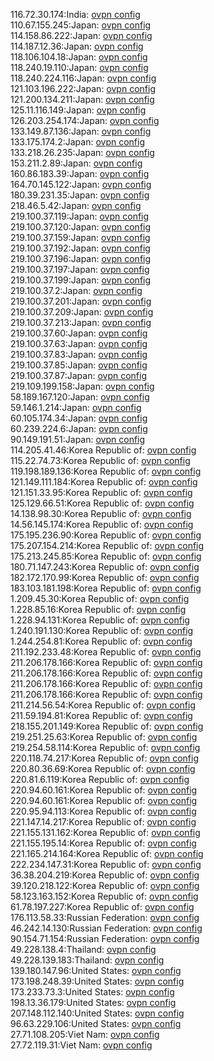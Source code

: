 116.72.30.174:India: [ovpn config](vpn/116_72_30_174.ovpn)  
110.67.155.245:Japan: [ovpn config](vpn/110_67_155_245.ovpn)  
114.158.86.222:Japan: [ovpn config](vpn/114_158_86_222.ovpn)  
114.187.12.36:Japan: [ovpn config](vpn/114_187_12_36.ovpn)  
118.106.104.18:Japan: [ovpn config](vpn/118_106_104_18.ovpn)  
118.240.19.110:Japan: [ovpn config](vpn/118_240_19_110.ovpn)  
118.240.224.116:Japan: [ovpn config](vpn/118_240_224_116.ovpn)  
121.103.196.222:Japan: [ovpn config](vpn/121_103_196_222.ovpn)  
121.200.134.211:Japan: [ovpn config](vpn/121_200_134_211.ovpn)  
125.11.116.149:Japan: [ovpn config](vpn/125_11_116_149.ovpn)  
126.203.254.174:Japan: [ovpn config](vpn/126_203_254_174.ovpn)  
133.149.87.136:Japan: [ovpn config](vpn/133_149_87_136.ovpn)  
133.175.174.2:Japan: [ovpn config](vpn/133_175_174_2.ovpn)  
133.218.26.235:Japan: [ovpn config](vpn/133_218_26_235.ovpn)  
153.211.2.89:Japan: [ovpn config](vpn/153_211_2_89.ovpn)  
160.86.183.39:Japan: [ovpn config](vpn/160_86_183_39.ovpn)  
164.70.145.122:Japan: [ovpn config](vpn/164_70_145_122.ovpn)  
180.39.231.35:Japan: [ovpn config](vpn/180_39_231_35.ovpn)  
218.46.5.42:Japan: [ovpn config](vpn/218_46_5_42.ovpn)  
219.100.37.119:Japan: [ovpn config](vpn/219_100_37_119.ovpn)  
219.100.37.120:Japan: [ovpn config](vpn/219_100_37_120.ovpn)  
219.100.37.159:Japan: [ovpn config](vpn/219_100_37_159.ovpn)  
219.100.37.192:Japan: [ovpn config](vpn/219_100_37_192.ovpn)  
219.100.37.196:Japan: [ovpn config](vpn/219_100_37_196.ovpn)  
219.100.37.197:Japan: [ovpn config](vpn/219_100_37_197.ovpn)  
219.100.37.199:Japan: [ovpn config](vpn/219_100_37_199.ovpn)  
219.100.37.2:Japan: [ovpn config](vpn/219_100_37_2.ovpn)  
219.100.37.201:Japan: [ovpn config](vpn/219_100_37_201.ovpn)  
219.100.37.209:Japan: [ovpn config](vpn/219_100_37_209.ovpn)  
219.100.37.213:Japan: [ovpn config](vpn/219_100_37_213.ovpn)  
219.100.37.60:Japan: [ovpn config](vpn/219_100_37_60.ovpn)  
219.100.37.63:Japan: [ovpn config](vpn/219_100_37_63.ovpn)  
219.100.37.83:Japan: [ovpn config](vpn/219_100_37_83.ovpn)  
219.100.37.85:Japan: [ovpn config](vpn/219_100_37_85.ovpn)  
219.100.37.87:Japan: [ovpn config](vpn/219_100_37_87.ovpn)  
219.109.199.158:Japan: [ovpn config](vpn/219_109_199_158.ovpn)  
58.189.167.120:Japan: [ovpn config](vpn/58_189_167_120.ovpn)  
59.146.1.214:Japan: [ovpn config](vpn/59_146_1_214.ovpn)  
60.105.174.34:Japan: [ovpn config](vpn/60_105_174_34.ovpn)  
60.239.224.6:Japan: [ovpn config](vpn/60_239_224_6.ovpn)  
90.149.191.51:Japan: [ovpn config](vpn/90_149_191_51.ovpn)  
114.205.41.46:Korea Republic of: [ovpn config](vpn/114_205_41_46.ovpn)  
115.22.74.73:Korea Republic of: [ovpn config](vpn/115_22_74_73.ovpn)  
119.198.189.136:Korea Republic of: [ovpn config](vpn/119_198_189_136.ovpn)  
121.149.111.184:Korea Republic of: [ovpn config](vpn/121_149_111_184.ovpn)  
121.151.33.95:Korea Republic of: [ovpn config](vpn/121_151_33_95.ovpn)  
125.129.66.51:Korea Republic of: [ovpn config](vpn/125_129_66_51.ovpn)  
14.138.98.30:Korea Republic of: [ovpn config](vpn/14_138_98_30.ovpn)  
14.56.145.174:Korea Republic of: [ovpn config](vpn/14_56_145_174.ovpn)  
175.195.236.90:Korea Republic of: [ovpn config](vpn/175_195_236_90.ovpn)  
175.207.154.214:Korea Republic of: [ovpn config](vpn/175_207_154_214.ovpn)  
175.213.245.85:Korea Republic of: [ovpn config](vpn/175_213_245_85.ovpn)  
180.71.147.243:Korea Republic of: [ovpn config](vpn/180_71_147_243.ovpn)  
182.172.170.99:Korea Republic of: [ovpn config](vpn/182_172_170_99.ovpn)  
183.103.181.198:Korea Republic of: [ovpn config](vpn/183_103_181_198.ovpn)  
1.209.45.30:Korea Republic of: [ovpn config](vpn/1_209_45_30.ovpn)  
1.228.85.16:Korea Republic of: [ovpn config](vpn/1_228_85_16.ovpn)  
1.228.94.131:Korea Republic of: [ovpn config](vpn/1_228_94_131.ovpn)  
1.240.191.130:Korea Republic of: [ovpn config](vpn/1_240_191_130.ovpn)  
1.244.254.81:Korea Republic of: [ovpn config](vpn/1_244_254_81.ovpn)  
211.192.233.48:Korea Republic of: [ovpn config](vpn/211_192_233_48.ovpn)  
211.206.178.166:Korea Republic of: [ovpn config](vpn/211_206_178_166.ovpn)  
211.206.178.166:Korea Republic of: [ovpn config](vpn/211_206_178_166.ovpn)  
211.206.178.166:Korea Republic of: [ovpn config](vpn/211_206_178_166.ovpn)  
211.206.178.166:Korea Republic of: [ovpn config](vpn/211_206_178_166.ovpn)  
211.214.56.54:Korea Republic of: [ovpn config](vpn/211_214_56_54.ovpn)  
211.59.194.81:Korea Republic of: [ovpn config](vpn/211_59_194_81.ovpn)  
218.155.201.149:Korea Republic of: [ovpn config](vpn/218_155_201_149.ovpn)  
219.251.25.63:Korea Republic of: [ovpn config](vpn/219_251_25_63.ovpn)  
219.254.58.114:Korea Republic of: [ovpn config](vpn/219_254_58_114.ovpn)  
220.118.74.217:Korea Republic of: [ovpn config](vpn/220_118_74_217.ovpn)  
220.80.36.69:Korea Republic of: [ovpn config](vpn/220_80_36_69.ovpn)  
220.81.6.119:Korea Republic of: [ovpn config](vpn/220_81_6_119.ovpn)  
220.94.60.161:Korea Republic of: [ovpn config](vpn/220_94_60_161.ovpn)  
220.94.60.161:Korea Republic of: [ovpn config](vpn/220_94_60_161.ovpn)  
220.95.94.113:Korea Republic of: [ovpn config](vpn/220_95_94_113.ovpn)  
221.147.14.217:Korea Republic of: [ovpn config](vpn/221_147_14_217.ovpn)  
221.155.131.162:Korea Republic of: [ovpn config](vpn/221_155_131_162.ovpn)  
221.155.195.14:Korea Republic of: [ovpn config](vpn/221_155_195_14.ovpn)  
221.165.214.164:Korea Republic of: [ovpn config](vpn/221_165_214_164.ovpn)  
222.234.147.31:Korea Republic of: [ovpn config](vpn/222_234_147_31.ovpn)  
36.38.204.219:Korea Republic of: [ovpn config](vpn/36_38_204_219.ovpn)  
39.120.218.122:Korea Republic of: [ovpn config](vpn/39_120_218_122.ovpn)  
58.123.163.152:Korea Republic of: [ovpn config](vpn/58_123_163_152.ovpn)  
61.78.197.227:Korea Republic of: [ovpn config](vpn/61_78_197_227.ovpn)  
176.113.58.33:Russian Federation: [ovpn config](vpn/176_113_58_33.ovpn)  
46.242.14.130:Russian Federation: [ovpn config](vpn/46_242_14_130.ovpn)  
90.154.71.154:Russian Federation: [ovpn config](vpn/90_154_71_154.ovpn)  
49.228.138.4:Thailand: [ovpn config](vpn/49_228_138_4.ovpn)  
49.228.139.183:Thailand: [ovpn config](vpn/49_228_139_183.ovpn)  
139.180.147.96:United States: [ovpn config](vpn/139_180_147_96.ovpn)  
173.198.248.39:United States: [ovpn config](vpn/173_198_248_39.ovpn)  
173.233.73.3:United States: [ovpn config](vpn/173_233_73_3.ovpn)  
198.13.36.179:United States: [ovpn config](vpn/198_13_36_179.ovpn)  
207.148.112.140:United States: [ovpn config](vpn/207_148_112_140.ovpn)  
96.63.229.106:United States: [ovpn config](vpn/96_63_229_106.ovpn)  
27.71.108.205:Viet Nam: [ovpn config](vpn/27_71_108_205.ovpn)  
27.72.119.31:Viet Nam: [ovpn config](vpn/27_72_119_31.ovpn)  
